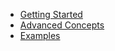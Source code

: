 <!-- - [Overview](index.md) -->
- [Getting Started](01_getting-started/)
- [Advanced Concepts](03_concepts/)
- [Examples](04_examples/)
